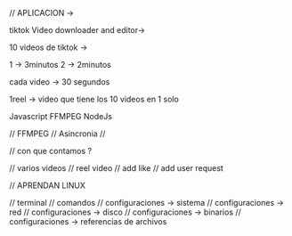 
// APLICACION ->

tiktok Video downloader and editor->

10 videos de tiktok ->

1 -> 3minutos
2 -> 2minutos

cada video -> 30 segundos

1reel -> video que tiene los 10 videos en 1 solo

Javascript
FFMPEG
NodeJs

// FFMPEG
// Asincronia
// 

// con que contamos ? 

// varios videos
// reel video
// add like
// add user request

// APRENDAN LINUX

// terminal
// comandos
// configuraciones -> sistema
// configuraciones -> red
// configuraciones -> disco
// configuraciones -> binarios
// configuraciones -> referencias de archivos

